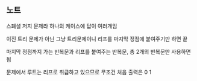 ## 노트

스폐셜 저지 문제라 하나의 케이스에 답이 여러개임

이진 트리 문제가 아닌 그냥 트리문제이니 리프를 마지막 정점에 붙여주기만 하면 끝

마지막 정점까지 가는 반복문과 리프를 붙여주는 반복문, 총 2개의 반복문만 사용하면 됨

문제에서 루트는 리프로 취급하고 있으므로 무조건 처음 출력은 0 1
